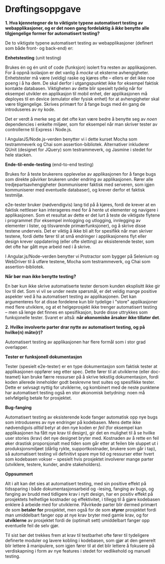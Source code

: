 # Drøftingsoppgave

__1. Hva kjennetegner de to viktigste typene automatisert testing av webapplikasjoner, og er det noen gang fordelaktig å _ikke_ benytte alle tilgjengelige former for automatisert testing?__

De to viktigste typene automatisert testing av webapplikasjoner (definert som både front- og back-end) er:

__Enhetstesting__ (unit testing)

Brukes én og én unit of code (funksjon) isolert fra resten av applikasjonen. For å oppnå isolasjon er det vanlig å _mocke_ ut eksterne avhengigheter. Enhetstester må være (veldig) raske og kjøres ofte – ellers er det ikke noe poeng i å ha dem. De skal derfor i utgangspunktet ikke for eksempel faktisk kontakte databasen. Viktigheten av dette blir spesielt tydelig når for eksempel utvikler en applikasjon til mobil enhet, der applikasjonen må deployes til en device (emulator eller fysisk enhet) for at avhengigheter skal være tilgjengelige. Skrives primært for å fange bugs med én gang de introduseres av ny kode.

Det er verdt å merke seg at det ofte kan være bedre å benytte seg av _noen_ dependencies i enkelte miljøer, som for eksempel når man skriver tester av controllerne til Express i Node.js.

I AngularJS/Node.js-verden benytter vi i dette kurset Mocha som testrammeverk og Chai som assertion-bibliotek. Alternativer inkluderer QUnit (designet for JQuery) som testrammeverk, og Jasmine i stedet for hele stacken.

__Ende-til-ende-testing__ (end-to-end testing)

Brukes for å teste brukerens opplevelse av applikasjonen for å fange bugs som direkte påvirker brukeren under endring av applikasjonen. Rører alle tredjepartsavhengigheter (kommuniserer faktisk med serveren, som igjen kommuniserer med eventuelle databaser), og krever derfor et faktisk testmiljø.

e2e-tester bruker (nødvendigvis) lang tid på å kjøres, fordi de krever at en faktisk nettleser kan interageres med for å hente ut elementer og navigere i applikasjonen. Som et resultat av dette er det lurt å teste de viktigste flytene i programmet (for eksempel innlogging og utlogging, innlegging av elementer i lister, og tilsvarende primærfunksjoner), og å skrive disse testene underveis. Det er viktig å ikke bli alt for spesifikk når man skriver testene, fordi dette fører til at små endringer i applikasjonens flyt eller design krever oppdatering (eller ofte sletting) av eksisterende tester, som det ofte har gått mye arbeid ned i å skrive.

I Angular.js/Node-verden benytter vi Protractor som bygger på Selenium og WebDriver til å utføre testene, Mocha som testrammeverk, og Chai som assertion-bibliotek.

__Når bør man ikke benytte testing?__

En bør kun ikke skrive automatiserte tester dersom kunden eksplisitt ikke gir lov til det. Som vi vil se under neste spørsmål, er det veldig mange positive aspekter ved å ha automatisert testing av applikasjonen. Det kan argumenteres for at disse fordelene kun blir tydelige i "store" applikasjoner med flere utviklere, og at et helgeprosjekt ikke trenger automatisert testing – men så lenge det finnes en spesifikasjon, burde disse uttrykkes som funksjonelle tester. Svaret er altså: __når økonomiske årsaker ikke tillater det__.

__2. Hvilke involverte parter drar nytte av automatisert testing, og på hvilke(n) måte(r)?__

Automatisert testing av applikasjonen har flere formål som i stor grad overlapper.

__Tester er funksjonell dokumentasjon__

Tester (spesielt e2e-tester) er en type dokumentasjon som faktisk tester at applikasjonen oppfører seg etter spec. Dette fører til at utviklerne (eller doc-teamet) kan bruke
færre ressurser på å skrive tekstlig dokumentasjon, fordi koden allerede inneholder godt beskrevne test suites og spesifikke tester. Dette er selvsagt nyttig for utviklerne, og kombinert med de neste punktene har automatisert testing også en stor økonomisk betydning: noen må selvfølgelig betale for prosjektet.

__Bug-fanging__

Automatisert testing av eksisterende kode fanger automatisk opp nye bugs som introduseres av nye endringer på kodebasen. Mens dette ikke nødvendigvis _alltid_ betyr at den nye koden er _feil_ (for eksempel kan applikasjonen ha fått nye krav til design), gir det en mulighet til å se hvilke user stories (krav) det nye designet bryter med. Kostnaden av å rette en feil øker drastisk proporsjonalt med tiden som går etter at feilen ble sluppet ut i produksjonsmiljøet (dårlig rykte, supportkostnader, brukere som går i tap), så automatisert testing vil definitivt spare mye tid og ressurser etter hvert som kodebasen vokser – spesielt hvis prosjektet involverer mange parter (utviklere, testere, kunder, andre stakeholders).

__Oppsummert__

Alt i alt kan det sies at automatisert testing, med sin positive effekt på tidssparing i både dokumentasjonsarbeid og -lesing, fanging av bugs, og fanging av brudd med tidligere krav i nytt design, har en positiv effekt på prosjektets helhetlige kostnader og effektivitet, i tillegg til å gjøre kodebasen enklere å arbeide med for utviklerne. Påvirkede parter blir dermed primært de som __betaler for__ prosjektet, men også for de som __styrer__ prosjektet fordi man umiddelbart fanger opp at nye krav bryter med gamle krav, og for __utviklerne__ av prosjektet fordi de (optimalt sett) umiddelbart fanger opp eventuelle feil de selv gjør.

Til sist bør det trekkes frem at krav til testbarhet ofte fører til tydeligere definerte moduler og lavere kobling i kodebasen, som gjør at den generelt blir lettere å manipulere, som igjen fører til at det blir lettere å fokusere på verdiskapning i form av nye features i stedet for vedlikehold og manuell testing.

